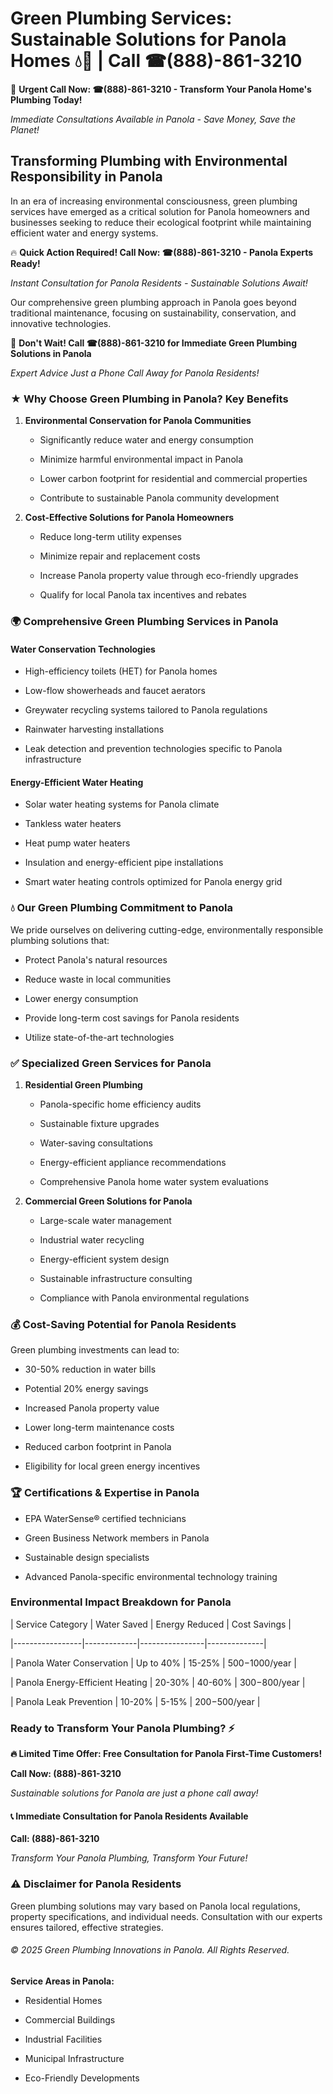# Green Plumbing Services: Sustainable Solutions for Panola Homes 💧🌿 | Call ☎(888)-861-3210

🚨 **Urgent Call Now: ☎(888)-861-3210 - Transform Your Panola Home's Plumbing Today!**
*Immediate Consultations Available in Panola - Save Money, Save the Planet!*

## Transforming Plumbing with Environmental Responsibility in Panola

In an era of increasing environmental consciousness, green plumbing services have emerged as a critical solution for Panola homeowners and businesses seeking to reduce their ecological footprint while maintaining efficient water and energy systems. 

🔥 **Quick Action Required! Call Now: ☎(888)-861-3210 - Panola Experts Ready!**
*Instant Consultation for Panola Residents - Sustainable Solutions Await!*

Our comprehensive green plumbing approach in Panola goes beyond traditional maintenance, focusing on sustainability, conservation, and innovative technologies.

🚨 **Don't Wait! Call ☎(888)-861-3210 for Immediate Green Plumbing Solutions in Panola**
*Expert Advice Just a Phone Call Away for Panola Residents!*

### ★ Why Choose Green Plumbing in Panola? Key Benefits

1. **Environmental Conservation for Panola Communities** 
   - Significantly reduce water and energy consumption
   - Minimize harmful environmental impact in Panola
   - Lower carbon footprint for residential and commercial properties
   - Contribute to sustainable Panola community development

2. **Cost-Effective Solutions for Panola Homeowners** 
   - Reduce long-term utility expenses
   - Minimize repair and replacement costs
   - Increase Panola property value through eco-friendly upgrades
   - Qualify for local Panola tax incentives and rebates

### 🌍 Comprehensive Green Plumbing Services in Panola

#### Water Conservation Technologies
- High-efficiency toilets (HET) for Panola homes
- Low-flow showerheads and faucet aerators
- Greywater recycling systems tailored to Panola regulations
- Rainwater harvesting installations
- Leak detection and prevention technologies specific to Panola infrastructure

#### Energy-Efficient Water Heating
- Solar water heating systems for Panola climate
- Tankless water heaters
- Heat pump water heaters
- Insulation and energy-efficient pipe installations
- Smart water heating controls optimized for Panola energy grid

### 💧 Our Green Plumbing Commitment to Panola

We pride ourselves on delivering cutting-edge, environmentally responsible plumbing solutions that:
- Protect Panola's natural resources
- Reduce waste in local communities
- Lower energy consumption
- Provide long-term cost savings for Panola residents
- Utilize state-of-the-art technologies

### ✅ Specialized Green Services for Panola

1. **Residential Green Plumbing**
   - Panola-specific home efficiency audits
   - Sustainable fixture upgrades
   - Water-saving consultations
   - Energy-efficient appliance recommendations
   - Comprehensive Panola home water system evaluations

2. **Commercial Green Solutions for Panola**
   - Large-scale water management
   - Industrial water recycling
   - Energy-efficient system design
   - Sustainable infrastructure consulting
   - Compliance with Panola environmental regulations

### 💰 Cost-Saving Potential for Panola Residents

Green plumbing investments can lead to:
- 30-50% reduction in water bills
- Potential 20% energy savings
- Increased Panola property value
- Lower long-term maintenance costs
- Reduced carbon footprint in Panola
- Eligibility for local green energy incentives

### 🏆 Certifications & Expertise in Panola

- EPA WaterSense® certified technicians
- Green Business Network members in Panola
- Sustainable design specialists
- Advanced Panola-specific environmental technology training

### Environmental Impact Breakdown for Panola

| Service Category | Water Saved | Energy Reduced | Cost Savings |
|-----------------|-------------|----------------|--------------|
| Panola Water Conservation | Up to 40% | 15-25% | $500-$1000/year |
| Panola Energy-Efficient Heating | 20-30% | 40-60% | $300-$800/year |
| Panola Leak Prevention | 10-20% | 5-15% | $200-$500/year |

### Ready to Transform Your Panola Plumbing? ⚡

**🔥 Limited Time Offer: Free Consultation for Panola First-Time Customers!**

**Call Now: (888)-861-3210**
*Sustainable solutions for Panola are just a phone call away!*

#### 📞 Immediate Consultation for Panola Residents Available

**Call: (888)-861-3210**
*Transform Your Panola Plumbing, Transform Your Future!*

### ⚠️ Disclaimer for Panola Residents

Green plumbing solutions may vary based on Panola local regulations, property specifications, and individual needs. Consultation with our experts ensures tailored, effective strategies.

###### © 2025 Green Plumbing Innovations in Panola. All Rights Reserved.

**Service Areas in Panola:** 
- Residential Homes
- Commercial Buildings
- Industrial Facilities
- Municipal Infrastructure
- Eco-Friendly Developments